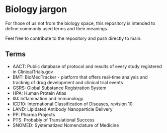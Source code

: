 # Biology jargon
For those of us not from the biology space, this repository is intended to define commonly used terms and their meanings.

Feel free to contribute to the repository and push directly to main.

## Terms
- AACT: Public database of protocol and results of every study registered in ClinicalTrials.gov
- BMT: BioMedTracker - platform that offers real-time analysis and tracknig of drug development and clinical trial events
- GSRS: Global Substance Registration System
- HPA: Human Protein Atlas
- I&I: Inflammation and Immunology 
- ICD10: International Classification of Diseases, revision 10
- LAND: Lipidated Antibody Nanoparticle Delivery
- PP: Pharma Projects
- PTS: Probably of Translational Success
- SNOMED: Systematized Nomenclature of Medicine
